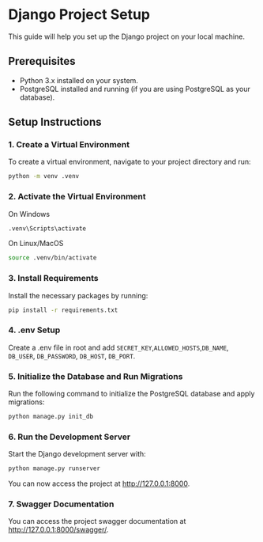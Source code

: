 
# Django Project Setup

This guide will help you set up the Django project on your local machine.

## Prerequisites

- Python 3.x installed on your system.
- PostgreSQL installed and running (if you are using PostgreSQL as your database).

## Setup Instructions

### 1. Create a Virtual Environment

To create a virtual environment, navigate to your project directory and run:

```sh
python -m venv .venv
```
### 2. Activate the Virtual Environment

On Windows

```sh
.venv\Scripts\activate
```

On Linux/MacOS

```sh
source .venv/bin/activate
```

### 3. Install Requirements
Install the necessary packages by running:

```sh
pip install -r requirements.txt
```

### 4. .env Setup
 Create a .env file in root and add ``SECRET_KEY``,``ALLOWED_HOSTS``,``DB_NAME``,
``DB_USER``,
``DB_PASSWORD``,
``DB_HOST``,
``DB_PORT``.

### 5. Initialize the Database and Run Migrations

Run the following command to initialize the PostgreSQL database and apply migrations:

```sh
python manage.py init_db
```

### 6. Run the Development Server

Start the Django development server with:

```sh
python manage.py runserver
```
You can now access the project at http://127.0.0.1:8000.

### 7. Swagger Documentation

You can access the project swagger documentation at http://127.0.0.1:8000/swagger/.